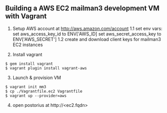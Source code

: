 Building a AWS EC2 mailman3 development VM with Vagrant
-------

  1) Setup AWS account at http://aws.amazon.com/account
	 1.1 set env vars:
		set aws_access_key_id to ENV['AWS_ID]
		set aws_secret_access_key to ENV['AWS_SECRET']
	 1.2 create and download client keys for mailman3 EC2 instances
	
  2) Install vagrant

    $ gem install vagrant
	$ vagrant plugin install vagrant-aws

  3) Launch & provision VM

	$ vagrant init mm3
	$ cp ./Vagrantfile.ec2 Vagrantfile
	$ vagrant up --provider=aws
	
  4) open postorius at http://<ec2.fqdn>